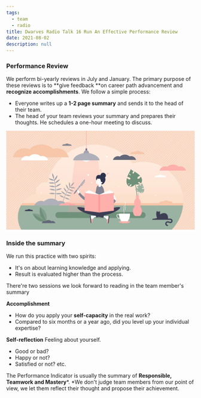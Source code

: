 ```yaml
---
tags: 
  - team
  - radio
title: Dwarves Radio Talk 16 Run An Effective Performance Review
date: 2021-08-02
description: null
---
```


### Performance Review 
We perform bi-yearly reviews in July and January. The primary purpose of these reviews is to **give feedback **on career path advancement and **recognize accomplishments**. We follow a simple process:
* Everyone writes up a **1-2 page summary** and sends it to the head of their team.
* The head of your team reviews your summary and prepares their thoughts. He schedules a one-hour meeting to discuss.

![](assets/dwarves-radio-talk-16-run-an-effective-performance-review_e46576a1c9314d3a36be38e50ae55763_md5.webp)

### Inside the summary
We run this practice with two spirits:
* It's on about learning knowledge and applying.
* Result is evaluated higher than the process.

There're two sessions we look forward to reading in the team member's summary

**Accomplishment**
* How do you apply your **self-capacity** in the real work?
* Compared to six months or a year ago, did you level up your individual expertise?

**Self-reflection**
Feeling about yourself.
* Good or bad?
* Happy or not?
* Satisfied or not? etc.

The Performance Indicator is usually the summary of **Responsible, Teamwork **and** Mastery***. *We don't judge team members from our point of view, we let them reflect their thought and propose their achievement. 

